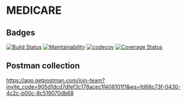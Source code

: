 # MEDICARE

## Badges


[![Build Status](https://travis-ci.org/ogol254/Medicare.svg?branch=develop)](https://travis-ci.org/ogol254/Medicare)  [![Maintainability](https://api.codeclimate.com/v1/badges/097ec4a07b131db7e02a/maintainability)](https://codeclimate.com/github/ogol254/Medicare/maintainability) [![codecov](https://codecov.io/gh/ogol254/Medicare/branch/develop/graph/badge.svg)](https://codecov.io/gh/ogol254/Medicare) [![Coverage Status](https://coveralls.io/repos/github/ogol254/Medicare/badge.svg?branch=develop)](https://coveralls.io/github/ogol254/Medicare?branch=develop)

## Postman collection 

https://app.getpostman.com/join-team?invite_code=905d1dcd7dfef3c178acec1f408101f1&ws=fd68c73f-0430-4c2c-b00c-8c519070db68

